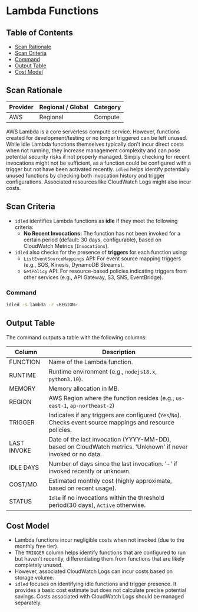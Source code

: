 # Lambda Functions

## Table of Contents

- [Scan Rationale](#scan-rationale)
- [Scan Criteria](#scan-criteria)
- [Command](#command)
- [Output Table](#output-table)
- [Cost Model](#cost-model)

## Scan Rationale

| Provider | Regional / Global | Category |
|----------|-------------------|----------|
| AWS      | Regional          | Compute  |

AWS Lambda is a core serverless compute service. However, functions created for development/testing or no longer triggered can be left unused. While idle Lambda functions themselves typically don't incur direct costs when not running, they increase management complexity and can pose potential security risks if not properly managed. Simply checking for recent invocations might not be sufficient, as a function could be configured with a trigger but not have been activated recently. `idled` helps identify potentially unused functions by checking both invocation history and trigger configurations.
Associated resources like CloudWatch Logs might also incur costs.

## Scan Criteria

- `idled` identifies Lambda functions as **idle** if they meet the following criteria:
    - **No Recent Invocations:** The function has not been invoked for a certain period (default: 30 days, configurable), based on CloudWatch Metrics (`Invocations`).
- `idled` also checks for the presence of **triggers** for each function using:
    - `ListEventSourceMappings` API: For event source mapping triggers (e.g., SQS, Kinesis, DynamoDB Streams).
    - `GetPolicy` API: For resource-based policies indicating triggers from other services (e.g., API Gateway, S3, SNS, EventBridge).

### Command

```bash
idled -s lambda -r <REGION>
```

## Output Table

The command outputs a table with the following columns:

| Column          | Description                                                                      |
|-----------------|----------------------------------------------------------------------------------|
| FUNCTION        | Name of the Lambda function.                                                     |
| RUNTIME         | Runtime environment (e.g., `nodejs18.x`, `python3.10`).                          |
| MEMORY          | Memory allocation in MB.                                                         |
| REGION          | AWS Region where the function resides (e.g., `us-east-1`, `ap-northeast-2`)                                           |
| TRIGGER         | Indicates if any triggers are configured (`Yes`/`No`). Checks event source mappings and resource policies. |
| LAST INVOKE     | Date of the last invocation (YYYY-MM-DD), based on CloudWatch metrics. 'Unknown' if never invoked or no data. |
| IDLE DAYS       | Number of days since the last invocation. '-' if invoked recently or unknown.    |
| COST/MO         | Estimated monthly cost (highly approximate, based on recent usage).              |
| STATUS          | `Idle` if no invocations within the threshold period(30 days), `Active` otherwise. |

## Cost Model

- Lambda functions incur negligible costs when not invoked (due to the monthly free tier).
- The `TRIGGER` column helps identify functions that are configured to run but haven't recently, differentiating them from functions that are likely completely unused.
- However, associated CloudWatch Logs can incur costs based on storage volume.
- `idled` focuses on identifying idle functions and trigger presence. It provides a basic cost estimate but does not calculate precise potential savings. Costs associated with CloudWatch Logs should be managed separately.